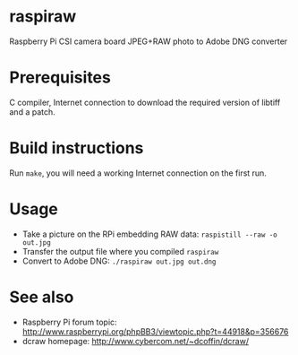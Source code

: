 raspiraw
========

Raspberry Pi CSI camera board JPEG+RAW photo to Adobe DNG converter


Prerequisites
=============

C compiler, Internet connection to download the required version of libtiff and a patch.

Build instructions
==================

Run ``make``, you will need a working Internet connection on the first run.


Usage
=====

* Take a picture on the RPi embedding RAW data: ``raspistill --raw -o out.jpg``
* Transfer the output file where you compiled ``raspiraw``
* Convert to Adobe DNG: ``./raspiraw out.jpg out.dng``


See also
========

* Raspberry Pi forum topic: http://www.raspberrypi.org/phpBB3/viewtopic.php?t=44918&p=356676
* dcraw homepage: http://www.cybercom.net/~dcoffin/dcraw/

